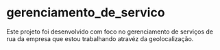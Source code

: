 # gerenciamento_de_servico
Este projeto foi desenvolvido com foco no gerenciamento de serviços de rua da empresa que estou trabalhando  atravéz da geolocalização.  

